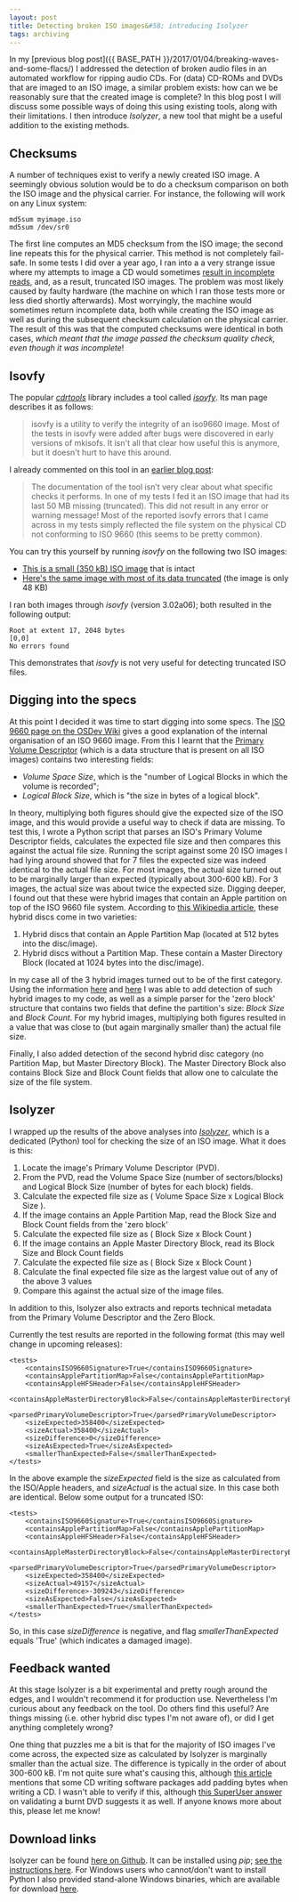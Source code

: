 ```yaml
---
layout: post
title: Detecting broken ISO images&#58; introducing Isolyzer
tags: archiving
---
```


In my [previous blog post]({{ BASE_PATH }}/2017/01/04/breaking-waves-and-some-flacs/) I addressed the detection of broken audio files in an automated workflow for ripping audio CDs. For (data) CD-ROMs and DVDs that are imaged to an ISO image, a similar problem exists: how can we be reasonably sure that the created image is complete? In this blog post I will discuss some possible ways of doing this using existing tools, along with their limitations. I then introduce *Isolyzer*, a new tool that might be a useful addition to the existing methods.

<!-- more -->

## Checksums

A  number of techniques exist to verify a newly created ISO image. A seemingly obvious solution would be to do a checksum comparison on both the ISO image and the physical carrier. For instance, the following will work on any Linux system:

    md5sum myimage.iso
    md5sum /dev/sr0

The first line computes an MD5 checksum from the ISO image; the second line repeats this for the physical carrier. This method is not completely fail-safe. In some tests I did over a year ago, I ran into a a very strange issue where my attempts to image a CD would sometimes [result in incomplete reads](http://qanda.digipres.org/1076/incomplete-image-after-imaging-rom-prevent-and-detect-this), and, as a result, truncated ISO images. The problem was most likely caused by faulty hardware (the machine on which I ran those tests more or less died shortly afterwards). Most worryingly, the machine would sometimes return incomplete data, both while creating the ISO image as well as during the subsequent checksum calculation on the physical carrier. The result of this was that the computed checksums were identical in both cases, *which meant that the image passed the checksum quality check, even though it was incomplete*!

## Isovfy

The popular [*cdrtools*](https://en.wikipedia.org/wiki/Cdrtools) library includes a tool called [*isovfy*](http://linux.die.net/man/8/isoinfo). Its man page describes it as follows:

> isovfy is a utility to verify the integrity of an iso9660 image. Most of the tests in isovfy were added after bugs were discovered in early versions of mkisofs. It isn't all that clear how useful this is anymore, but it doesn't hurt to have this around. 

I already commented on this tool in an [earlier blog post](http://blog.kbresearch.nl/2015/11/13/preserving-optical-media-from-the-command-line/):

> The documentation of the tool isn’t very clear about what specific checks it performs. In one of my tests I fed it an ISO image that had its last 50 MB missing (truncated). This did not result in any error or warning message! Most of the reported isovfy errors that I came across in my tests simply reflected the file system on the physical CD not conforming to ISO 9660 (this seems to be pretty common).

You can try this yourself by running *isovfy* on the following two ISO images:

* [This is a small (350 kB) ISO image](https://github.com/KBNLresearch/verifyISOSize/blob/master/testFiles/minimal.iso?raw=true) that is intact
* [Here's the same image with most of its data truncated](https://github.com/KBNLresearch/verifyISOSize/blob/master/testFiles/minimal_trunc.iso?raw=true) (the image is only 48 KB)

I ran both images through *isovfy* (version 3.02a06); both resulted in the following output:

    Root at extent 17, 2048 bytes
    [0,0]
    No errors found

This demonstrates that *isovfy* is not very useful for detecting truncated ISO files.

## Digging into the specs

At this point I decided it was time to start digging into some specs. The [ISO 9660 page on the OSDev Wiki](http://wiki.osdev.org/ISO_9660) gives a good explanation of the internal organisation of an ISO 9660 image. From this I learnt that the [Primary Volume Descriptor](http://wiki.osdev.org/ISO_9660#The_Primary_Volume_Descriptor) (which is a data structure that is present on all ISO images) contains two interesting fields:

* *Volume Space Size*, which is the "number of Logical Blocks in which the volume is recorded";
* *Logical Block Size*, which is "the size in bytes of a logical block".

In theory, multiplying both figures should give the expected size of the ISO image, and this would provide a useful way to check if data are missing. To test this, I wrote a Python script that parses an ISO's Primary Volume Descriptor fields, calculates the expected file size and then compares this against the actual file size. Running the script against some 20 ISO images I had lying around showed that for 7 files the expected size was indeed identical to the actual file size. For most images, the actual size turned out to be marginally larger than expected (typically about 300-600 kB). For 3 images, the actual size was about twice the expected size. Digging deeper, I found out that these were hybrid images that contain an Apple partition on top of the ISO 9660 file system. According to [this Wikipedia article](https://en.wikipedia.org/wiki/Hybrid_disc#Multiple_file_systems), these hybrid discs come in two varieties:

1. Hybrid discs that contain an Apple Partition Map (located at 512 bytes into the disc/image).
2. Hybrid discs without a Partition Map. These contain a Master Directory Block (located at 1024 bytes into the disc/image).

In my case all of the 3 hybrid images turned out to be of the first category. Using the information [here](https://en.wikipedia.org/wiki/Apple_Partition_Map#Layout) and [here](https://opensource.apple.com/source/IOStorageFamily/IOStorageFamily-116/IOApplePartitionScheme.h) I was able to add detection of such hybrid images to my code, as well as a simple parser for the 'zero block' structure that contains two fields that define the partition's size: *Block Size* and *Block Count*. For my hybrid images, multiplying both figures resulted in a value that was close to (but again marginally smaller than) the actual file size.

Finally, I also added detection of the second hybrid disc category (no Partition Map, but Master Directory Block). The Master Directory Block also contains Block Size and Block Count fields that allow one to calculate the size of the file system.

## Isolyzer

I wrapped up the results of the above analyses into [*Isolyzer*](https://github.com/KBNLresearch/verifyISOSize), which is a dedicated (Python) tool for checking the size of an ISO image. What it does is this: 

1. Locate the image's Primary Volume Descriptor (PVD).
2. From the PVD, read the Volume Space Size (number of sectors/blocks) and Logical Block Size (number of bytes for each block) fields.
3. Calculate the expected file size as ( Volume Space Size x Logical Block Size ).
4. If the image contains an Apple Partition Map, read the Block Size and Block Count fields from the 'zero block'
5. Calculate the expected file size as ( Block Size x Block Count )
6. If the image contains an Apple Master Directory Block, read its Block Size and Block Count fields
7. Calculate the expected file size as ( Block Size x Block Count )
8. Calculate the final expected file size as the largest value out of any of the above 3 values
9. Compare this against the actual size of the image files.

In addition to this, Isolyzer also extracts and reports technical metadata from the Primary Volume Descriptor and the Zero Block. 

Currently the test results are reported in the following format (this may well change in upcoming releases):

    <tests>
        <containsISO9660Signature>True</containsISO9660Signature>
        <containsApplePartitionMap>False</containsApplePartitionMap>
        <containsAppleHFSHeader>False</containsAppleHFSHeader>
        <containsAppleMasterDirectoryBlock>False</containsAppleMasterDirectoryBlock>
        <parsedPrimaryVolumeDescriptor>True</parsedPrimaryVolumeDescriptor>
        <sizeExpected>358400</sizeExpected>
        <sizeActual>358400</sizeActual>
        <sizeDifference>0</sizeDifference>
        <sizeAsExpected>True</sizeAsExpected>
        <smallerThanExpected>False</smallerThanExpected>
    </tests>

In the above example the *sizeExpected* field is the size as calculated from the ISO/Apple headers, and *sizeActual* is the actual size. In this case both are identical. Below some output for a truncated ISO:

    <tests>
        <containsISO9660Signature>True</containsISO9660Signature>
        <containsApplePartitionMap>False</containsApplePartitionMap>
        <containsAppleHFSHeader>False</containsAppleHFSHeader>
        <containsAppleMasterDirectoryBlock>False</containsAppleMasterDirectoryBlock>
        <parsedPrimaryVolumeDescriptor>True</parsedPrimaryVolumeDescriptor>
        <sizeExpected>358400</sizeExpected>
        <sizeActual>49157</sizeActual>
        <sizeDifference>-309243</sizeDifference>
        <sizeAsExpected>False</sizeAsExpected>
        <smallerThanExpected>True</smallerThanExpected>
    </tests>

So, in this case *sizeDifference* is negative, and flag *smallerThanExpected* equals 'True' (which indicates a damaged image).

## Feedback wanted

At this stage Isolyzer is a bit experimental and pretty rough around the edges, and I wouldn't recommend it for production use. Nevertheless I'm curious about any feedback on the tool. Do others find this useful? Are things missing (i.e. other hybrid disc types I'm not aware of), or did I get anything completely wrong?

One thing that puzzles me a bit is that for the majority of ISO images I've come across, the expected size as calculated by Isolyzer is marginally smaller than the actual size. The difference is typically in the order of about 300-600 kB. I'm not quite sure what's causing this, although [this article](http://twiki.org/cgi-bin/view/Wikilearn/CdromMd5sumsAfterBurning) mentions that some CD writing software packages add padding bytes when writing a CD. I wasn't able to verify if this, although [this SuperUser answer](http://superuser.com/a/220353) on validating a burnt DVD suggests it as well. If anyone knows more about this, please let me know!

## Download links

Isolyzer can be found [here on Github](https://github.com/KBNLresearch/verifyISOSize). It can be installed using *pip*; [see the instructions here](https://github.com/KBNLresearch/verifyISOSize#installation-with-pip). For Windows users who cannot/don't want to install Python I also provided stand-alone Windows binaries, which are available for download [here](https://github.com/KBNLresearch/verifyISOSize/releases).


